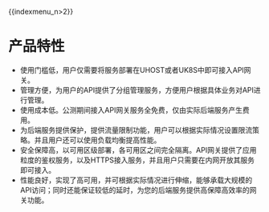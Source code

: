 {{indexmenu_n>2}}

# 产品特性

* 使用门槛低，用户仅需要将服务部署在UHOST或者UK8S中即可接入API网关。 
* 管理方便，为用户的API提供了分组管理服务，方便用户根据具体业务对API进行管理。
* 使用成本低。公测期间接入API网关服务全免费，仅由实际后端服务产生费用。
* 为后端服务提供保护，提供流量限制功能，用户可以根据实际情况设置限流策略。并且用户还可以使用负载均衡提高性能。
* 安全保障高，以可用区级部署，各可用区之间完全隔离。API网关提供了应用粒度的鉴权服务，以及HTTPS接入服务，并且用户只需要在内网开放其服务即可接入。 
* 性能良好，实现了高可用，并可根据实际情况进行伸缩，能够承载大规模的API访问；同时还能保证较低的延时，为您的后端服务提供高保障高效率的网关功能。


